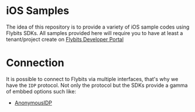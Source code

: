 # iOS Samples
The idea of this repository is to provide a variety of iOS sample codes using Flybits SDKs.
All samples provided here will require you to have at least a tenant/project create on [Flybits Developer Portal](https://devportal.flybits.com/)

# Connection
It is possible to connect to Flybits via multiple interfaces, that's why we have the `IDP` protocol. Not only the protocol but the SDKs provide a gamma of embbed options such like:

- [AnonymousIDP](Connection/Anonymous-Connect)



